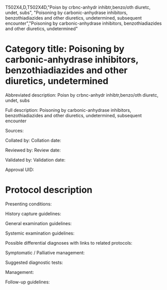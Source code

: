 T502X4,D,T502X4D,"Poisn by crbnc-anhydr inhibtr,benzo/oth diuretc, undet, subs", "Poisoning by carbonic-anhydrase inhibitors, benzothiadiazides and other diuretics, undetermined, subsequent encounter","Poisoning by carbonic-anhydrase inhibitors, benzothiadiazides and other diuretics, undetermined"
# Category title: Poisoning by carbonic-anhydrase inhibitors, benzothiadiazides and other diuretics, undetermined

Abbreviated description: Poisn by crbnc-anhydr inhibtr,benzo/oth diuretc, undet, subs

Full description: Poisoning by carbonic-anhydrase inhibitors, benzothiadiazides and other diuretics, undetermined, subsequent encounter

Sources:

Collated by:
Collation date:

Reviewed by:
Review date:

Validated by:
Validation date:

Approval UID:

# Protocol description

Presenting conditions:

History capture guidelines:

General examination guidelines:

Systemic examination guidelines:

Possible differential diagnoses with links to related protocols:

Symptomatic / Palliative management:

Suggested diagnostic tests:

Management:

Follow-up guidelines:

